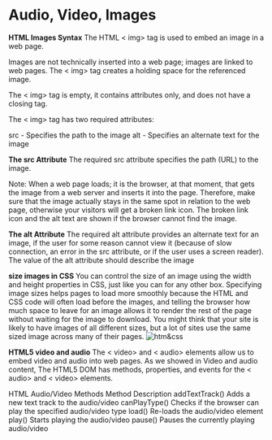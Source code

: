 # Audio, Video, Images

**HTML Images Syntax**
The HTML < img> tag is used to embed an image in a web page.

Images are not technically inserted into a web page; images are linked to web pages. The < img> tag creates a holding space for the referenced image.

The < img> tag is empty, it contains attributes only, and does not have a closing tag.

The < img> tag has two required attributes:

src - Specifies the path to the image
alt - Specifies an alternate text for the image


**The src Attribute**
The required src attribute specifies the path (URL) to the image.

Note: When a web page loads; it is the browser, at that moment, that gets the image from a web server and inserts it into the page. Therefore, make sure that the image actually stays in the same spot in relation to the web page, otherwise your visitors will get a broken link icon. The broken link icon and the alt text are shown if the browser cannot find the image.

**The alt Attribute**
The required alt attribute provides an alternate text for an image, if the user for some reason cannot view it (because of slow connection, an error in the src attribute, or if the user uses a screen reader). The value of the alt attribute should describe the image

**size images in CSS**
You can control the size of an image using the width and height properties in CSS, just like you can for any other box. 
Specifying image sizes helps pages to load more smoothly because the HTML and CSS code will often load before the images, and telling the browser how much space to leave for an image allows it to render the rest of the page without waiting for the image to download.
You might think that your site is likely to have images of all different sizes, but a lot of sites use the same sized image across many of their pages. 
![htm&css](https://images.tynker.com/blog/wp-content/uploads/20190226100225/02-25-2018-html-css-announcement-blog.png)

**HTML5 video and audio**
The < video> and < audio> elements allow us to embed video and audio into web pages. As we showed in Video and audio content,
The HTML5 DOM has methods, properties, and events for the < audio> and < video> elements.

HTML Audio/Video Methods
Method	Description
addTextTrack()	Adds a new text track to the audio/video
canPlayType()	Checks if the browser can play the specified audio/video type
load()	Re-loads the audio/video element
play()	Starts playing the audio/video
pause()	Pauses the currently playing audio/video




